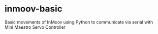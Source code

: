 # inmoov-basic
Basic movements of InMoov using Python to communicate via serial with Mini Maestro Servo Controller
